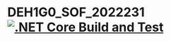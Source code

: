 # DEH1G0_SOF_2022231 [![.NET Core Build and Test](https://github.com/Z4K1RainbowDash/DEH1G0_SOF_2022231/actions/workflows/dotnet.yml/badge.svg?event=push)](https://github.com/Z4K1RainbowDash/DEH1G0_SOF_2022231/actions/workflows/dotnet.yml)